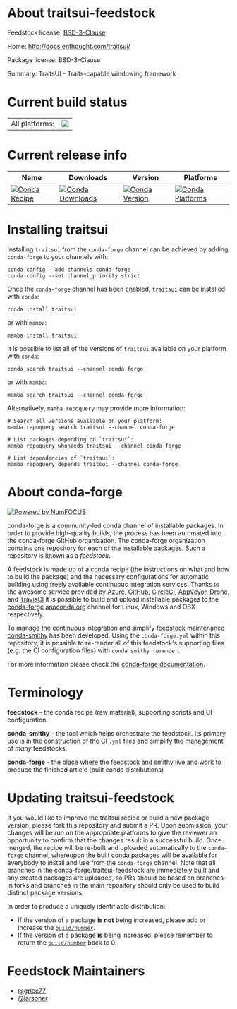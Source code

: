 About traitsui-feedstock
========================

Feedstock license: [BSD-3-Clause](https://github.com/conda-forge/traitsui-feedstock/blob/main/LICENSE.txt)

Home: http://docs.enthought.com/traitsui/

Package license: BSD-3-Clause

Summary: TraitsUI - Traits-capable windowing framework

Current build status
====================


<table><tr><td>All platforms:</td>
    <td>
      <a href="https://dev.azure.com/conda-forge/feedstock-builds/_build/latest?definitionId=6041&branchName=main">
        <img src="https://dev.azure.com/conda-forge/feedstock-builds/_apis/build/status/traitsui-feedstock?branchName=main">
      </a>
    </td>
  </tr>
</table>

Current release info
====================

| Name | Downloads | Version | Platforms |
| --- | --- | --- | --- |
| [![Conda Recipe](https://img.shields.io/badge/recipe-traitsui-green.svg)](https://anaconda.org/conda-forge/traitsui) | [![Conda Downloads](https://img.shields.io/conda/dn/conda-forge/traitsui.svg)](https://anaconda.org/conda-forge/traitsui) | [![Conda Version](https://img.shields.io/conda/vn/conda-forge/traitsui.svg)](https://anaconda.org/conda-forge/traitsui) | [![Conda Platforms](https://img.shields.io/conda/pn/conda-forge/traitsui.svg)](https://anaconda.org/conda-forge/traitsui) |

Installing traitsui
===================

Installing `traitsui` from the `conda-forge` channel can be achieved by adding `conda-forge` to your channels with:

```
conda config --add channels conda-forge
conda config --set channel_priority strict
```

Once the `conda-forge` channel has been enabled, `traitsui` can be installed with `conda`:

```
conda install traitsui
```

or with `mamba`:

```
mamba install traitsui
```

It is possible to list all of the versions of `traitsui` available on your platform with `conda`:

```
conda search traitsui --channel conda-forge
```

or with `mamba`:

```
mamba search traitsui --channel conda-forge
```

Alternatively, `mamba repoquery` may provide more information:

```
# Search all versions available on your platform:
mamba repoquery search traitsui --channel conda-forge

# List packages depending on `traitsui`:
mamba repoquery whoneeds traitsui --channel conda-forge

# List dependencies of `traitsui`:
mamba repoquery depends traitsui --channel conda-forge
```


About conda-forge
=================

[![Powered by
NumFOCUS](https://img.shields.io/badge/powered%20by-NumFOCUS-orange.svg?style=flat&colorA=E1523D&colorB=007D8A)](https://numfocus.org)

conda-forge is a community-led conda channel of installable packages.
In order to provide high-quality builds, the process has been automated into the
conda-forge GitHub organization. The conda-forge organization contains one repository
for each of the installable packages. Such a repository is known as a *feedstock*.

A feedstock is made up of a conda recipe (the instructions on what and how to build
the package) and the necessary configurations for automatic building using freely
available continuous integration services. Thanks to the awesome service provided by
[Azure](https://azure.microsoft.com/en-us/services/devops/), [GitHub](https://github.com/),
[CircleCI](https://circleci.com/), [AppVeyor](https://www.appveyor.com/),
[Drone](https://cloud.drone.io/welcome), and [TravisCI](https://travis-ci.com/)
it is possible to build and upload installable packages to the
[conda-forge](https://anaconda.org/conda-forge) [anaconda.org](https://anaconda.org/)
channel for Linux, Windows and OSX respectively.

To manage the continuous integration and simplify feedstock maintenance
[conda-smithy](https://github.com/conda-forge/conda-smithy) has been developed.
Using the ``conda-forge.yml`` within this repository, it is possible to re-render all of
this feedstock's supporting files (e.g. the CI configuration files) with ``conda smithy rerender``.

For more information please check the [conda-forge documentation](https://conda-forge.org/docs/).

Terminology
===========

**feedstock** - the conda recipe (raw material), supporting scripts and CI configuration.

**conda-smithy** - the tool which helps orchestrate the feedstock.
                   Its primary use is in the construction of the CI ``.yml`` files
                   and simplify the management of *many* feedstocks.

**conda-forge** - the place where the feedstock and smithy live and work to
                  produce the finished article (built conda distributions)


Updating traitsui-feedstock
===========================

If you would like to improve the traitsui recipe or build a new
package version, please fork this repository and submit a PR. Upon submission,
your changes will be run on the appropriate platforms to give the reviewer an
opportunity to confirm that the changes result in a successful build. Once
merged, the recipe will be re-built and uploaded automatically to the
`conda-forge` channel, whereupon the built conda packages will be available for
everybody to install and use from the `conda-forge` channel.
Note that all branches in the conda-forge/traitsui-feedstock are
immediately built and any created packages are uploaded, so PRs should be based
on branches in forks and branches in the main repository should only be used to
build distinct package versions.

In order to produce a uniquely identifiable distribution:
 * If the version of a package **is not** being increased, please add or increase
   the [``build/number``](https://docs.conda.io/projects/conda-build/en/latest/resources/define-metadata.html#build-number-and-string).
 * If the version of a package **is** being increased, please remember to return
   the [``build/number``](https://docs.conda.io/projects/conda-build/en/latest/resources/define-metadata.html#build-number-and-string)
   back to 0.

Feedstock Maintainers
=====================

* [@grlee77](https://github.com/grlee77/)
* [@larsoner](https://github.com/larsoner/)

